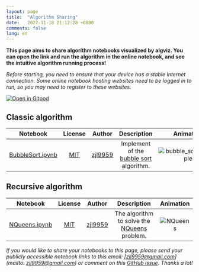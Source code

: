 ```yaml
---
layout: page
title:  "Algorithm Sharing"
date:   2022-11-18 21:12:28 +0800
comments: false
lang: en
---
```


**This page aims to share algorithm notebooks visualized by algviz. You can open the link and run the algorithm in the online notebook, and see the intuitive algorithm running process!**

*Before starting, you need to ensure that your device has a stable Internet connection. Some online notebook hosting websites need to be logged in to run, so you may need to register to these websites.*

[![Open in Gitpod](https://gitpod.io/button/open-in-gitpod.svg)](https://gitpod.io/#https://github.com/zjl9959/algviz-launch)

## Classic algorithm

|  Notebook    |  License  |  Author    |   Description   |  Animation  |
| :-----:  | :-----:   | :-----:  | :----:   | :-----:   |
|  [BubbleSort.ipynb](https://mybinder.org/v2/gh/zjl9959/algviz-launch/main?labpath=notebooks%2Fclassic%2FBubbleSort.ipynb)    |   [MIT]    | [zjl9959]  | Implement of the [bubble sort](https://en.wikipedia.org/wiki/Bubble_sort) algorithm. |  ![bubble_sort_example](https://cdn.jsdelivr.net/gh/zjl9959/algviz-launch@master/svgs/BubbleSort_sec.svg) |


## Recursive algorithm

|  Notebook    |  License  |  Author    |   Description   |  Animation  |
| :-----:  | :-----:   | :-----:  | :----:   | :-----:   |
|  [NQueens.ipynb](https://mybinder.org/v2/gh/zjl9959/algviz-launch/main?labpath=notebooks%2Fbacktracking%2FNQueens.ipynb)    |   [MIT]    | [zjl9959]  | The algorithm to solve the [NQueens](https://leetcode.com/problems/n-queens/) problem. |  ![NQueens](https://cdn.jsdelivr.net/gh/zjl9959/algviz-launch@master/svgs/NQueens_sec.svg) |


*If you would like to share your notebooks to this page, please send your publicly accessible notebook links to this email: [zjl9959@gmail.com](mailto: zjl9959@gmail.com) or comment on this [GitHub issue](https://github.com/zjl9959/algviz.com/issues/2). Thanks a lot!*


[MIT]: https://opensource.org/licenses/MIT
[GPLv3]: https://www.gnu.org/licenses/gpl-3.0.html
[Apache2.0]: https://www.apache.org/licenses/LICENSE-2.0
[zjl9959]: https://github.com/zjl9959
